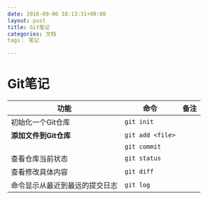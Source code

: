 ```yaml
---
date: 2016-09-06 18:13:31+00:00
layout: post
title: Git笔记
categories: 文档
tags： 笔记 

---
```

# Git笔记
|功能|命令|备注|
|----|----|----|
|初始化一个Git仓库|`git init`||
|**添加文件到Git仓库**|`git add <file>`||
||`git commit`||
|查看仓库当前状态|`git status`||
|查看修改具体内容|`git diff`||
|命令显示从最近到最远的提交日志|`git log`||
